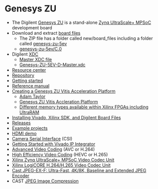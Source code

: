 # Genesys ZU
* The Digilent [Genesys ZU](https://digilent.com/reference/programmable-logic/genesys-zu/start) is a stand-alone [Zynq UltraScale+ MPSoC](https://www.xilinx.com/products/silicon-devices/soc/zynq-ultrascale-mpsoc.html) development board
* Download and extract [board files](https://github.com/Digilent/vivado-boards/archive/master.zip)
  * The ZIP file has a folder called new/board_files including a folder called [genesys-zu-5ev](https://github.com/Digilent/vivado-boards/tree/master/new/board_files/genesys-zu-5ev/C.0)
  * [genesys-zu-5ev/C.0](/Xilinx/genesys-zu-5ev/C.0)
* Digilent [XDC](https://github.com/Digilent/digilent-xdc)
  * [Master XDC file](https://github.com/Digilent/digilent-xdc/blob/master/Genesys-ZU-5EV-D-Master.xdc)
  * [Genesys-ZU-5EV-D-Master.xdc](/Xilinx/Genesys-ZU-5EV-D-Master.xdc)
* [Resource center](https://digilent.com/reference/programmable-logic/genesys-zu/start)
* [Repository](https://github.com/Digilent/genesys-zu)
* [Getting started](https://digilent.com/reference/programmable-logic/genesys-zu/getting-started)
* [Reference manual](https://digilent.com/reference/programmable-logic/genesys-zu/reference-manual)
* [Creating a Genesys ZU Vitis Acceleration Platform](https://digilent.com/blog/creating-a-genesys-zu-vitis-acceleration-platform/)
  * [Adam Taylor](https://www.hackster.io/adam-taylor)
  * [Genesys ZU Vitis Accleration Platform](https://www.hackster.io/adam-taylor/genesys-zu-vitis-accleration-platform-2e86d4)
  * [Different memory types available within Xilinx FPGAs including UltraRAM](https://www.hackster.io/news/microzed-chronicles-ultraram-what-is-it-how-should-we-use-it-f73e1d1ebf85)
* [Installing Vivado, Xilinx SDK, and Digilent Board Files](https://digilent.com/reference/programmable-logic/guides/installing-vivado-and-sdk)
* [Releases](https://github.com/Digilent/Genesys-ZU/releases)
* [Example projects](https://digilent.com/reference/programmable-logic/genesys-zu/demos/start)
* [HDMI demo](https://digilent.com/reference/programmable-logic/genesys-zu/demos/hdmi)
* [Camera Serial Interface](https://en.wikipedia.org/wiki/Camera_Serial_Interface) (CSI)
* [Getting Started with Vivado IP Integrator](https://digilent.com/reference/vivado/getting-started-with-ipi/start)
* [Advanced Video Coding](https://en.wikipedia.org/wiki/Advanced_Video_Coding) (AVC or H.264)
* [High Efficiency Video Coding](https://en.wikipedia.org/wiki/High_Efficiency_Video_Coding) (HEVC or H.265)
* [Xilinx Zynq UltraScale+ MPSoC Video Codec Unit](https://xilinx-wiki.atlassian.net/wiki/spaces/A/pages/18842546/Xilinx+Zynq+UltraScale+MPSoC+Video+Codec+Unit)
* [Xilinx LogiCORE H.264/H.265 Video Codec Unit](https://www.xilinx.com/products/intellectual-property/v-vcu.html)
* [Cast JPEG-EX-F: Ultra-Fast, 4K/8K, Baseline and Extended JPEG Encoder](https://www.xilinx.com/products/intellectual-property/1-gfeqs7.html)
* CAST [JPEG Image Compression](https://www.cast-inc.com/compression/jpeg-image-compression)
